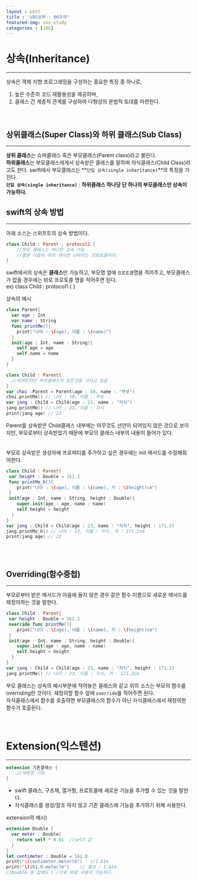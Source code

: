 ```yaml
---
layout : post
title : "iOS공부 : 06주차"
featured-img: ios-study
categories : [iOS]
---
```

# 상속(Inheritance)
---
상속은 객체 지향 프로그래밍을 구성하는 중요한 특징 중 하나로,  
1. 높은 수준의 코드 재활용성을 제공하며,   
1. 클래스 간 계층적 관계를 구성하여 다형성의 문법적 토대를 마련한다.  
<br><br>

## 상위클래스(Super Class)와 하위 클래스(Sub Class)
---
**상위 클래스**는 슈퍼클래스 혹은 부모클래스(Parent class)라고 불린다.  
**하위클래스**는 부모클래스에게서 상속받은 클래스를 말하며 자식클래스(Child Class)라고도 한다. swift에서 부모클래스는 **`단일 상속(single inheritance)`**의 특징을 가진다.  
**`단일 상속(single inheritance)`** :  **하위클래스 하나당 단 하나의 부모클래스만 상속이 가능하다.**    

## swift의 상속 방법
---
아래 소스는 스위프트의 상속 방법이다.  
```swift
class Child : Parent , protocol1 {
    //부모 클래스는 하나만 상속 가능
    //콜론 다음이 여러 개이면 나머지는 프로토콜이다.  
}
```
swift에서의 상속은 **클래스**만 가능하고, 부모명 옆에 `프로토콜`명을 적어주고, 부모클래스가 없을 경우에는 바로 프로토콜 명을 적어주면 된다.  
ex) class Child : protocol1 { }  <br>

상속의 예시  
```swift
class Parent{
  var age : Int
  var name : String
  func printMe(){
    print("나이 : \(age), 이름 : \(name)")
  }
  init(age : Int, name : String){
    self.age = age
    self.name = name
  }
}

class Child : Parent{
  //비어있지만 부모클래스의 모든것을 가지고 있음
}
var choi :Parent = Parent(age : 50, name : "부모")
choi.printMe() // 나이 : 50, 이름 : 부모
var jang : Child = Child(age : 23, name : "자식")
jang.printMe() // 나이 : 23, 이름 : 자식
print(jang.age) // 23
```
Parent를 상속받은 Child클래스 내부에는 아무것도 선언이 되어있지 않은 것으로 보이지만, 부모로부터 상속받았기 때문에 부모의 클래스 내부의 내용이 들어가 있다.  
<br><br>
부모로 상속받은 생성자에 프로퍼티를 추가하고 싶은 경우에는 init 메서드를 수정해줘야한다.  

```swift
class Child : Parent{
 var height : Double = 161.3
 func printMe_h(){
    print("나이 : \(age), 이름 : \(name), 키 : \(height)cm")
 }
 init(age : Int, name : String, height : Double){
    super.init(age : age, name : name)
    self.height = height
  }
}
var jang : Child = Child(age : 23, name : "자식", height : 171.2)
jang.printMe_h() // 나이 : 23, 이름 : 자식, 키 : 171.2cm
print(jang.age) // 23
```
<br><br>

## Overriding(함수중첩)
---
부모로부터 받은 메서드가 마음에 들지 않은 경우 같은 함수 이름으로 새로운 메서드를 재정의하는 것을 말한다.   
```swift
class Child : Parent{
 var height : Double = 161.3
 override func printMe(){
    print("나이 : \(age), 이름 : \(name), 키 : \(height)cm")
 }
 init(age : Int, name : String, height : Double){
    super.init(age : age, name : name)
    self.height = height
  }
}
var jang : Child = Child(age : 23, name : "자식", height : 171.2)
jang.printMe() // 나이 : 23, 이름 : 자식, 키 : 171.2cm
```
부모 클래스는 상속의 예시부분에 적어놓은 클래스와 같고 위의 소스는 부모의 함수를 overriding한 것이다. 재정의할 함수 앞에 `override`를 적어주면 된다.  
자식클래스에서 함수를 호출하면 부모클래스의 함수가 아닌 자식클래스에서 재정의한 함수가 호출된다.  
<br><br>

# Extension(익스텐션)
---
```swift
extension 기존클래스 {
    //새로운 기능
}
```
* swift 클래스, 구조체, 열거형, 프로토콜에 새로운 기능을 추가할 수 있는 것을 말한다.  
* 자식클래스를 생성/참조 하지 않고 기존 클래스에 기능을 추가하기 위해 사용한다.  

extension의 예시)  
```swift
extension Double {
  var meter : Double{
    return self * 0.01  //self:값
  }
}
let centimeter : Double = 161.0
print("\(centimeter.meter)m")   //1.61m
print("\(161.0.meter)m")    // 결과 : 1.61m
//Double 형 값에도 (.)으로 바로 사용이 가능하다.
```
